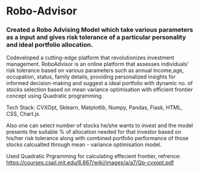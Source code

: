 # Robo-Advisor
### Created a Robo Advising Model which take various parameters as a input and gives risk tolerance of a particular personality and ideal portfolio allocation.

Codeveloped a cutting-edge platform that revolutionizes investment management.
RoboAdvisor is an online platform that assesses individuals' risk tolerance based on various parameters such as annual Income,age, occupation, status, family details, providing personalized insights for informed decision-making and suggest a ideal portfolio with dynamic no. of stocks selection based on mean variance optimisation with efficient frontier concept using Quadratic programming. 

Tech Stack: CVXOpt, Sklearn, Matplotlib, Numpy, Pandas, Flask, HTML, CSS, Chart.js.
 
Also one can select number of stocks he/she wants to invest and the model presents the suitable % of allocation needed for that investor based on his/her risk tolerance along with combined portfolio performance of those stocks calcualted through mean - variance optimisation model.

Used Quadratic Prgramming for calculating effecient frontier,
refrence: https://courses.csail.mit.edu/6.867/wiki/images/a/a7/Qp-cvxopt.pdf
